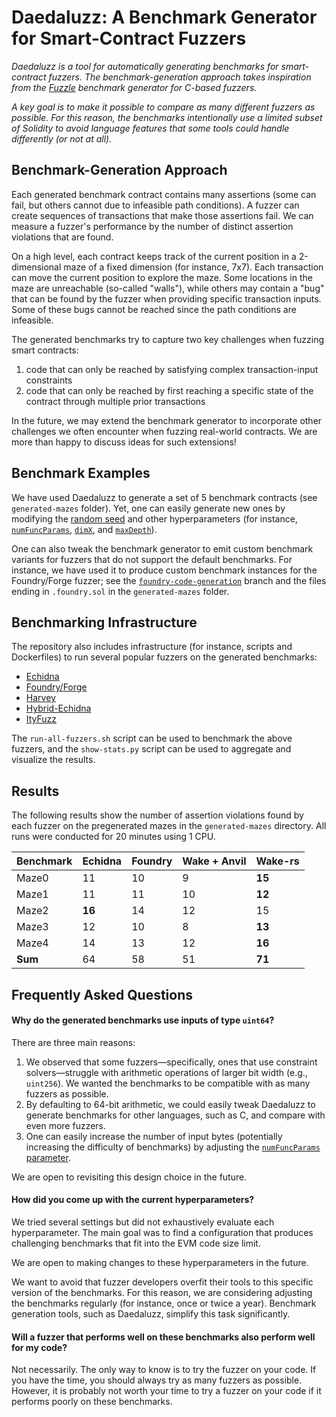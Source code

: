 # Daedaluzz: A Benchmark Generator for Smart-Contract Fuzzers

*Daedaluzz is a tool for automatically generating benchmarks for smart-contract fuzzers. The benchmark-generation approach takes inspiration from the [Fuzzle](https://softsec.kaist.ac.kr/~sangkilc/papers/lee-ase22.pdf) benchmark generator for C-based fuzzers.*

*A key goal is to make it possible to compare as many different fuzzers as possible. For this reason, the benchmarks intentionally use a limited subset of Solidity to avoid language features that some tools could handle differently (or not at all).*


## Benchmark-Generation Approach

Each generated benchmark contract contains many assertions (some can fail, but others cannot due to infeasible path conditions). A fuzzer can create sequences of transactions that make those assertions fail. We can measure a fuzzer's performance by the number of distinct assertion violations that are found.

On a high level, each contract keeps track of the current position in a 2-dimensional maze of a fixed dimension (for instance, 7x7). Each transaction can move the current position to explore the maze. Some locations in the maze are unreachable (so-called "walls"), while others may contain a "bug" that can be found by the fuzzer when providing specific transaction inputs. Some of these bugs cannot be reached since the path conditions are infeasible.

The generated benchmarks try to capture two key challenges when fuzzing smart contracts:
1. code that can only be reached by satisfying complex transaction-input constraints
2. code that can only be reached by first reaching a specific state of the contract through multiple prior transactions

In the future, we may extend the benchmark generator to incorporate other challenges we often encounter when fuzzing real-world contracts. We are more than happy to discuss ideas for such extensions!


## Benchmark Examples

We have used Daedaluzz to generate a set of 5 benchmark contracts (see `generated-mazes` folder). Yet, one can easily generate new ones by modifying the [random seed](https://github.com/ConsenSys/daedaluzz/blob/2c163f4ed12484203345e1df2c619ba53739885d/main.go#L158) and other hyperparameters (for instance, [`numFuncParams`](https://github.com/ConsenSys/daedaluzz/blob/2c163f4ed12484203345e1df2c619ba53739885d/main.go#L159), [`dimX`](https://github.com/ConsenSys/daedaluzz/blob/2c163f4ed12484203345e1df2c619ba53739885d/main.go#L161), and [`maxDepth`](https://github.com/ConsenSys/daedaluzz/blob/2c163f4ed12484203345e1df2c619ba53739885d/main.go#L164)).

One can also tweak the benchmark generator to emit custom benchmark variants for fuzzers that do not support the default benchmarks. For instance, we have used it to produce custom benchmark instances for the Foundry/Forge fuzzer; see the [`foundry-code-generation`](https://github.com/ConsenSys/daedaluzz/tree/foundry-code-generation) branch and the files ending in `.foundry.sol` in the `generated-mazes` folder.


## Benchmarking Infrastructure

The repository also includes infrastructure (for instance, scripts and Dockerfiles) to run several popular fuzzers on the generated benchmarks:
- [Echidna](https://github.com/crytic/echidna)
- [Foundry/Forge](https://github.com/foundry-rs/foundry/tree/master/forge)
- [Harvey](https://mariachris.github.io/Pubs/FSE-2020-Harvey.pdf)
- [Hybrid-Echidna](https://github.com/crytic/optik)
- [ItyFuzz](https://github.com/fuzzland/ityfuzz)

The `run-all-fuzzers.sh` script can be used to benchmark the above fuzzers, and the `show-stats.py` script can be used to aggregate and visualize the results.


## Results

The following results show the number of assertion violations found by each fuzzer on the pregenerated mazes in the `generated-mazes` directory. All runs were conducted for 20 minutes using 1 CPU.

| Benchmark | Echidna | Foundry | Wake + Anvil | Wake-rs |
|-----------|---------|---------|--------------|---------|
| Maze0     | 11      | 10      | 9            | **15**  |
| Maze1     | 11      | 11      | 10           | **12**  |
| Maze2     | **16**  | 14      | 12           | 15      |
| Maze3     | 12      | 10      | 8            | **13**  |
| Maze4     | 14      | 13      | 12           | **16**  |
| **Sum**   |   64    |   58    |   51         | **71**  |


## Frequently Asked Questions

#### Why do the generated benchmarks use inputs of type `uint64`?

There are three main reasons:

1) We observed that some fuzzers—specifically, ones that use constraint solvers—struggle with arithmetic operations of larger bit width (e.g., `uint256`). We wanted the benchmarks to be compatible with as many fuzzers as possible.
2) By defaulting to 64-bit arithmetic, we could easily tweak Daedaluzz to generate benchmarks for other languages, such as C, and compare with even more fuzzers.
3) One can easily increase the number of input bytes (potentially increasing the difficulty of benchmarks) by adjusting the [`numFuncParams` parameter](https://github.com/ConsenSys/daedaluzz/blob/cb88f7d91bf21eefda047b98f8cb2e9efa7adeca/main.go#L159).

We are open to revisiting this design choice in the future.

#### How did you come up with the current hyperparameters?

We tried several settings but did not exhaustively evaluate each hyperparameter. The main goal was to find a configuration that produces challenging benchmarks that fit into the EVM code size limit.

We are open to making changes to these hyperparameters in the future.

We want to avoid that fuzzer developers overfit their tools to this specific version of the benchmarks. For this reason, we are considering adjusting the benchmarks regularly (for instance, once or twice a year). Benchmark generation tools, such as Daedaluzz, simplify this task significantly.

#### Will a fuzzer that performs well on these benchmarks also perform well for my code?

Not necessarily. The only way to know is to try the fuzzer on your code. If you have the time, you should always try as many fuzzers as possible. However, it is probably not worth your time to try a fuzzer on your code if it performs poorly on these benchmarks.
